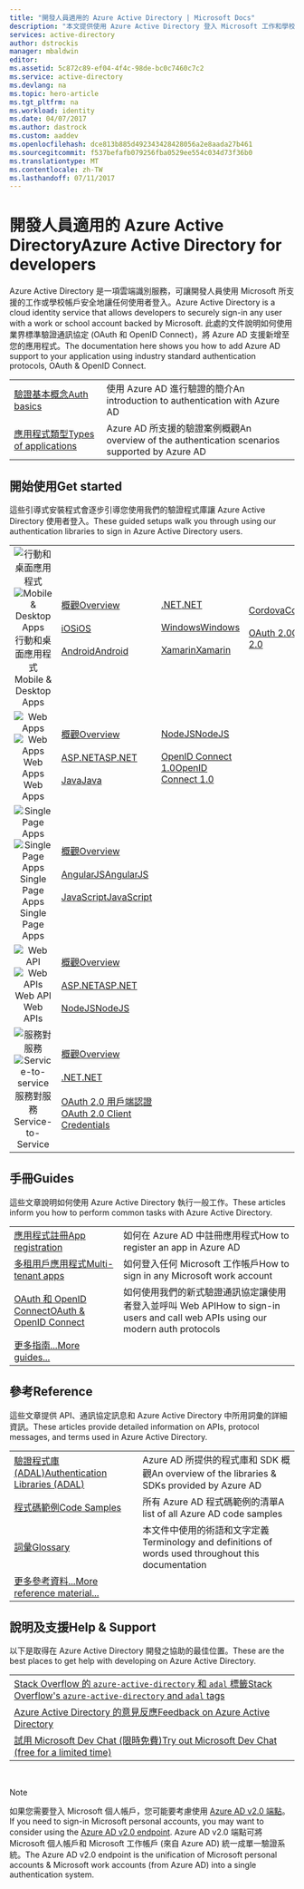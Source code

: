 ```yaml
---
title: "開發人員適用的 Azure Active Directory | Microsoft Docs"
description: "本文提供使用 Azure Active Directory 登入 Microsoft 工作和學校帳戶的概觀。"
services: active-directory
author: dstrockis
manager: mbaldwin
editor: 
ms.assetid: 5c872c89-ef04-4f4c-98de-bc0c7460c7c2
ms.service: active-directory
ms.devlang: na
ms.topic: hero-article
ms.tgt_pltfrm: na
ms.workload: identity
ms.date: 04/07/2017
ms.author: dastrock
ms.custom: aaddev
ms.openlocfilehash: dce813b885d492343428428056a2e8aada27b461
ms.sourcegitcommit: f537befafb079256fba0529ee554c034d73f36b0
ms.translationtype: MT
ms.contentlocale: zh-TW
ms.lasthandoff: 07/11/2017
---
```

# <a name="azure-active-directory-for-developers"></a><span data-ttu-id="a74fd-103">開發人員適用的 Azure Active Directory</span><span class="sxs-lookup"><span data-stu-id="a74fd-103">Azure Active Directory for developers</span></span>
<span data-ttu-id="a74fd-104">Azure Active Directory 是一項雲端識別服務，可讓開發人員使用 Microsoft 所支援的工作或學校帳戶安全地讓任何使用者登入。</span><span class="sxs-lookup"><span data-stu-id="a74fd-104">Azure Active Directory is a cloud identity service that allows developers to securely sign-in any user with a work or school account backed by Microsoft.</span></span>  <span data-ttu-id="a74fd-105">此處的文件說明如何使用業界標準驗證通訊協定 (OAuth 和 OpenID Connect)，將 Azure AD 支援新增至您的應用程式。</span><span class="sxs-lookup"><span data-stu-id="a74fd-105">The documentation here shows you how to add Azure AD support to your application using industry standard authentication protocols, OAuth & OpenID Connect.</span></span>

| | |
| --- | --- |
|[<span data-ttu-id="a74fd-106">驗證基本概念</span><span class="sxs-lookup"><span data-stu-id="a74fd-106">Auth basics</span></span>](active-directory-authentication-scenarios.md) | <span data-ttu-id="a74fd-107">使用 Azure AD 進行驗證的簡介</span><span class="sxs-lookup"><span data-stu-id="a74fd-107">An introduction to authentication with Azure AD</span></span> |
|[<span data-ttu-id="a74fd-108">應用程式類型</span><span class="sxs-lookup"><span data-stu-id="a74fd-108">Types of applications</span></span>](active-directory-authentication-scenarios.md#application-types-and-scenarios) | <span data-ttu-id="a74fd-109">Azure AD 所支援的驗證案例概觀</span><span class="sxs-lookup"><span data-stu-id="a74fd-109">An overview of the authentication scenarios supported by Azure AD</span></span> |                                
                                                                              
## <a name="get-started"></a><span data-ttu-id="a74fd-110">開始使用</span><span class="sxs-lookup"><span data-stu-id="a74fd-110">Get started</span></span>
<span data-ttu-id="a74fd-111">這些引導式安裝程式會逐步引導您使用我們的驗證程式庫讓 Azure Active Directory 使用者登入。</span><span class="sxs-lookup"><span data-stu-id="a74fd-111">These guided setups walk you through using our authentication libraries to sign in Azure Active Directory users.</span></span>

|  |  |  |  |
| --- | --- | --- | --- |
| <span data-ttu-id="a74fd-112"><center>![行動和桌面應用程式](./media/active-directory-developers-guide/NativeApp_Icon.png)</span><span class="sxs-lookup"><span data-stu-id="a74fd-112"><center>![Mobile & Desktop Apps](./media/active-directory-developers-guide/NativeApp_Icon.png)</span></span><br /><span data-ttu-id="a74fd-113">行動和桌面應用程式</center></span><span class="sxs-lookup"><span data-stu-id="a74fd-113">Mobile & Desktop Apps</center></span></span> | [<span data-ttu-id="a74fd-114">概觀</span><span class="sxs-lookup"><span data-stu-id="a74fd-114">Overview</span></span>](active-directory-authentication-scenarios.md#native-application-to-web-api)<br /><br />[<span data-ttu-id="a74fd-115">iOS</span><span class="sxs-lookup"><span data-stu-id="a74fd-115">iOS</span></span>](active-directory-devquickstarts-ios.md)<br /><br />[<span data-ttu-id="a74fd-116">Android</span><span class="sxs-lookup"><span data-stu-id="a74fd-116">Android</span></span>](active-directory-devquickstarts-android.md) | [<span data-ttu-id="a74fd-117">.NET</span><span class="sxs-lookup"><span data-stu-id="a74fd-117">.NET</span></span>](active-directory-devquickstarts-dotnet.md)<br /><br />[<span data-ttu-id="a74fd-118">Windows</span><span class="sxs-lookup"><span data-stu-id="a74fd-118">Windows</span></span>](active-directory-devquickstarts-windowsstore.md)<br /><br />[<span data-ttu-id="a74fd-119">Xamarin</span><span class="sxs-lookup"><span data-stu-id="a74fd-119">Xamarin</span></span>](active-directory-devquickstarts-xamarin.md) | [<span data-ttu-id="a74fd-120">Cordova</span><span class="sxs-lookup"><span data-stu-id="a74fd-120">Cordova</span></span>](active-directory-devquickstarts-cordova.md)<br /><br />[<span data-ttu-id="a74fd-121">OAuth 2.0</span><span class="sxs-lookup"><span data-stu-id="a74fd-121">OAuth 2.0</span></span>](active-directory-protocols-oauth-code.md) |
| <span data-ttu-id="a74fd-122"><center>![Web Apps](./media/active-directory-developers-guide/Web_app.png)</span><span class="sxs-lookup"><span data-stu-id="a74fd-122"><center>![Web Apps](./media/active-directory-developers-guide/Web_app.png)</span></span><br /><span data-ttu-id="a74fd-123">Web Apps</center></span><span class="sxs-lookup"><span data-stu-id="a74fd-123">Web Apps</center></span></span> | [<span data-ttu-id="a74fd-124">概觀</span><span class="sxs-lookup"><span data-stu-id="a74fd-124">Overview</span></span>](active-directory-authentication-scenarios.md#web-browser-to-web-application)<br /><br />[<span data-ttu-id="a74fd-125">ASP.NET</span><span class="sxs-lookup"><span data-stu-id="a74fd-125">ASP.NET</span></span>](active-directory-devquickstarts-webapp-dotnet.md)<br /><br />[<span data-ttu-id="a74fd-126">Java</span><span class="sxs-lookup"><span data-stu-id="a74fd-126">Java</span></span>](active-directory-devquickstarts-webapp-java.md) | [<span data-ttu-id="a74fd-127">NodeJS</span><span class="sxs-lookup"><span data-stu-id="a74fd-127">NodeJS</span></span>](active-directory-devquickstarts-openidconnect-nodejs.md)<br /><br />[<span data-ttu-id="a74fd-128">OpenID Connect 1.0</span><span class="sxs-lookup"><span data-stu-id="a74fd-128">OpenID Connect 1.0</span></span>](active-directory-protocols-openid-connect-code.md) |  |
| <span data-ttu-id="a74fd-129"><center>![Single Page Apps](./media/active-directory-developers-guide/SPA.png)</span><span class="sxs-lookup"><span data-stu-id="a74fd-129"><center>![Single Page Apps](./media/active-directory-developers-guide/SPA.png)</span></span><br /><span data-ttu-id="a74fd-130">Single Page Apps</center></span><span class="sxs-lookup"><span data-stu-id="a74fd-130">Single Page Apps</center></span></span> | [<span data-ttu-id="a74fd-131">概觀</span><span class="sxs-lookup"><span data-stu-id="a74fd-131">Overview</span></span>](active-directory-authentication-scenarios.md#single-page-application-spa)<br /><br />[<span data-ttu-id="a74fd-132">AngularJS</span><span class="sxs-lookup"><span data-stu-id="a74fd-132">AngularJS</span></span>](active-directory-devquickstarts-angular.md)<br /><br />[<span data-ttu-id="a74fd-133">JavaScript</span><span class="sxs-lookup"><span data-stu-id="a74fd-133">JavaScript</span></span>](https://github.com/Azure-Samples/active-directory-javascript-singlepageapp-dotnet-webapi) |  |  |
| <span data-ttu-id="a74fd-134"><center>![Web API](./media/active-directory-developers-guide/Web_API.png)</span><span class="sxs-lookup"><span data-stu-id="a74fd-134"><center>![Web APIs](./media/active-directory-developers-guide/Web_API.png)</span></span><br /><span data-ttu-id="a74fd-135">Web API</center></span><span class="sxs-lookup"><span data-stu-id="a74fd-135">Web APIs</center></span></span> | [<span data-ttu-id="a74fd-136">概觀</span><span class="sxs-lookup"><span data-stu-id="a74fd-136">Overview</span></span>](active-directory-authentication-scenarios.md#web-application-to-web-api)<br /><br />[<span data-ttu-id="a74fd-137">ASP.NET</span><span class="sxs-lookup"><span data-stu-id="a74fd-137">ASP.NET</span></span>](active-directory-devquickstarts-webapi-dotnet.md)<br /><br />[<span data-ttu-id="a74fd-138">NodeJS</span><span class="sxs-lookup"><span data-stu-id="a74fd-138">NodeJS</span></span>](active-directory-devquickstarts-webapi-nodejs.md) | &nbsp; |
| <span data-ttu-id="a74fd-139"><center>![服務對服務](./media/active-directory-developers-guide/Service_App.png)</span><span class="sxs-lookup"><span data-stu-id="a74fd-139"><center>![Service-to-service](./media/active-directory-developers-guide/Service_App.png)</span></span><br /><span data-ttu-id="a74fd-140">服務對服務</center></span><span class="sxs-lookup"><span data-stu-id="a74fd-140">Service-to-Service</center></span></span> | [<span data-ttu-id="a74fd-141">概觀</span><span class="sxs-lookup"><span data-stu-id="a74fd-141">Overview</span></span>](active-directory-authentication-scenarios.md#daemon-or-server-application-to-web-api)<br /><br />[<span data-ttu-id="a74fd-142">.NET</span><span class="sxs-lookup"><span data-stu-id="a74fd-142">.NET</span></span>](active-directory-code-samples.md#server-or-daemon-application-to-web-api)<br /><br />[<span data-ttu-id="a74fd-143">OAuth 2.0 用戶端認證</span><span class="sxs-lookup"><span data-stu-id="a74fd-143">OAuth 2.0 Client Credentials</span></span>](active-directory-protocols-oauth-service-to-service.md) |  |

## <a name="guides"></a><span data-ttu-id="a74fd-144">手冊</span><span class="sxs-lookup"><span data-stu-id="a74fd-144">Guides</span></span>
<span data-ttu-id="a74fd-145">這些文章說明如何使用 Azure Active Directory 執行一般工作。</span><span class="sxs-lookup"><span data-stu-id="a74fd-145">These articles inform you how to perform common tasks with Azure Active Directory.</span></span>

|                                                                           |  |
|---------------------------------------------------------------------------| --- |
|[<span data-ttu-id="a74fd-146">應用程式註冊</span><span class="sxs-lookup"><span data-stu-id="a74fd-146">App registration</span></span>](active-directory-integrating-applications.md)           | <span data-ttu-id="a74fd-147">如何在 Azure AD 中註冊應用程式</span><span class="sxs-lookup"><span data-stu-id="a74fd-147">How to register an app in Azure AD</span></span> |
|[<span data-ttu-id="a74fd-148">多租用戶應用程式</span><span class="sxs-lookup"><span data-stu-id="a74fd-148">Multi-tenant apps</span></span>](active-directory-devhowto-multi-tenant-overview.md)    | <span data-ttu-id="a74fd-149">如何登入任何 Microsoft 工作帳戶</span><span class="sxs-lookup"><span data-stu-id="a74fd-149">How to sign in any Microsoft work account</span></span> |
|[<span data-ttu-id="a74fd-150">OAuth 和 OpenID Connect</span><span class="sxs-lookup"><span data-stu-id="a74fd-150">OAuth & OpenID Connect</span></span>](active-directory-protocols-openid-connect-code.md)| <span data-ttu-id="a74fd-151">如何使用我們的新式驗證通訊協定讓使用者登入並呼叫 Web API</span><span class="sxs-lookup"><span data-stu-id="a74fd-151">How to sign-in users and call web APIs using our modern auth protocols</span></span> |
|[<span data-ttu-id="a74fd-152">更多指南...</span><span class="sxs-lookup"><span data-stu-id="a74fd-152">More guides...</span></span>](active-directory-developers-guide-index.md#guides)        |     |

## <a name="reference"></a><span data-ttu-id="a74fd-153">參考</span><span class="sxs-lookup"><span data-stu-id="a74fd-153">Reference</span></span>
<span data-ttu-id="a74fd-154">這些文章提供 API、通訊協定訊息和 Azure Active Directory 中所用詞彙的詳細資訊。</span><span class="sxs-lookup"><span data-stu-id="a74fd-154">These articles provide detailed information on APIs, protocol messages, and terms used in Azure Active Directory.</span></span>

|                                                                                   | |
| ----------------------------------------------------------------------------------| --- |
| [<span data-ttu-id="a74fd-155">驗證程式庫 (ADAL)</span><span class="sxs-lookup"><span data-stu-id="a74fd-155">Authentication Libraries (ADAL)</span></span>](active-directory-authentication-libraries.md)   | <span data-ttu-id="a74fd-156">Azure AD 所提供的程式庫和 SDK 概觀</span><span class="sxs-lookup"><span data-stu-id="a74fd-156">An overview of the libraries & SDKs provided by Azure AD</span></span> |
| [<span data-ttu-id="a74fd-157">程式碼範例</span><span class="sxs-lookup"><span data-stu-id="a74fd-157">Code Samples</span></span>](active-directory-code-samples.md)                                  | <span data-ttu-id="a74fd-158">所有 Azure AD 程式碼範例的清單</span><span class="sxs-lookup"><span data-stu-id="a74fd-158">A list of all Azure AD code samples</span></span> |
| [<span data-ttu-id="a74fd-159">詞彙</span><span class="sxs-lookup"><span data-stu-id="a74fd-159">Glossary</span></span>](active-directory-dev-glossary.md)                                      | <span data-ttu-id="a74fd-160">本文件中使用的術語和文字定義</span><span class="sxs-lookup"><span data-stu-id="a74fd-160">Terminology and definitions of words used throughout this documentation</span></span> |
| [<span data-ttu-id="a74fd-161">更多參考資料...</span><span class="sxs-lookup"><span data-stu-id="a74fd-161">More reference material...</span></span>](active-directory-developers-guide-index.md#reference)|     |

## <a name="help--support"></a><span data-ttu-id="a74fd-162">說明及支援</span><span class="sxs-lookup"><span data-stu-id="a74fd-162">Help & Support</span></span>
<span data-ttu-id="a74fd-163">以下是取得在 Azure Active Directory 開發之協助的最佳位置。</span><span class="sxs-lookup"><span data-stu-id="a74fd-163">These are the best places to get help with developing on Azure Active Directory.</span></span>

|  |  
|---|
|[<span data-ttu-id="a74fd-164">Stack Overflow 的 `azure-active-directory` 和 `adal` 標籤</span><span class="sxs-lookup"><span data-stu-id="a74fd-164">Stack Overflow's `azure-active-directory` and `adal` tags</span></span>](http://stackoverflow.com/questions/tagged/azure-active-directory+or+adal)      |
|[<span data-ttu-id="a74fd-165">Azure Active Directory 的意見反應</span><span class="sxs-lookup"><span data-stu-id="a74fd-165">Feedback on Azure Active Directory</span></span>](https://feedback.azure.com/forums/169401-azure-active-directory/category/164757-developer-experiences)|
| [<span data-ttu-id="a74fd-166">試用 Microsoft Dev Chat (限時免費)</span><span class="sxs-lookup"><span data-stu-id="a74fd-166">Try out Microsoft Dev Chat (free for a limited time)</span></span>](http://aka.ms/devchat) |

<br />

> [!NOTE]
> <span data-ttu-id="a74fd-167">如果您需要登入 Microsoft 個人帳戶，您可能要考慮使用 [Azure AD v2.0 端點](active-directory-appmodel-v2-overview.md)。</span><span class="sxs-lookup"><span data-stu-id="a74fd-167">If you need to sign-in Microsoft personal accounts, you may want to consider using the [Azure AD v2.0 endpoint](active-directory-appmodel-v2-overview.md).</span></span>  <span data-ttu-id="a74fd-168">Azure AD v2.0 端點可將 Microsoft 個人帳戶和 Microsoft 工作帳戶 (來自 Azure AD) 統一成單一驗證系統。</span><span class="sxs-lookup"><span data-stu-id="a74fd-168">The Azure AD v2.0 endpoint is the unification of Microsoft personal accounts & Microsoft work accounts (from Azure AD) into a single authentication system.</span></span>
